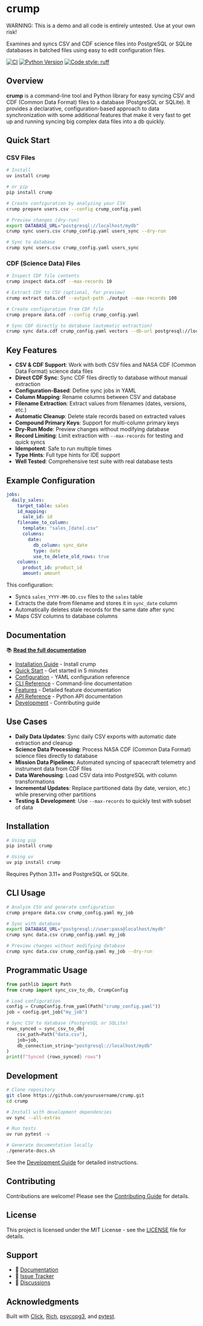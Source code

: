 # crump

WARNING: This is a demo and all code is entirely untested. Use at your own risk!

Examines and syncs CSV and CDF science files into PostgreSQL or SQLite databases in batched files using easy to edit configuration files.

[![CI](https://github.com/alastairtree/clauddemo/workflows/CI/badge.svg)](https://github.com/alastairtree/clauddemo/actions)
[![Python Version](https://img.shields.io/badge/python-3.11%2B-blue.svg)](https://www.python.org/downloads/)
[![Code style: ruff](https://img.shields.io/badge/code%20style-ruff-000000.svg)](https://github.com/astral-sh/ruff)

## Overview

**crump** is a command-line tool and Python library for easy syncing CSV and CDF (Common Data Format) files to a database (PostgreSQL or SQLite). It provides a declarative, configuration-based approach to data synchronization with some additional features that make it very fast to get up and running syncing big complex data files into a db quickly.

## Quick Start

### CSV Files

```bash
# Install
uv install crump

# or pip
pip install crump

# Create configuration by analyzing your CSV
crump prepare users.csv --config crump_config.yaml

# Preview changes (dry-run)
export DATABASE_URL="postgresql://localhost/mydb"
crump sync users.csv crump_config.yaml users_sync --dry-run

# Sync to database
crump sync users.csv crump_config.yaml users_sync
```

### CDF (Science Data) Files

```bash
# Inspect CDF file contents
crump inspect data.cdf --max-records 10

# Extract CDF to CSV (optional, for preview)
crump extract data.cdf --output-path ./output --max-records 100

# Create configuration from CDF file
crump prepare data.cdf --config crump_config.yaml

# Sync CDF directly to database (automatic extraction)
crump sync data.cdf crump_config.yaml vectors --db-url postgresql://localhost/mydb
```

## Key Features

- **CSV & CDF Support**: Work with both CSV files and NASA CDF (Common Data Format) science data files
- **Direct CDF Sync**: Sync CDF files directly to database without manual extraction
- **Configuration-Based**: Define sync jobs in YAML
- **Column Mapping**: Rename columns between CSV and database
- **Filename Extraction**: Extract values from filenames (dates, versions, etc.)
- **Automatic Cleanup**: Delete stale records based on extracted values
- **Compound Primary Keys**: Support for multi-column primary keys
- **Dry-Run Mode**: Preview changes without modifying database
- **Record Limiting**: Limit extraction with `--max-records` for testing and quick syncs
- **Idempotent**: Safe to run multiple times
- **Type Hints**: Full type hints for IDE support
- **Well Tested**: Comprehensive test suite with real database tests

## Example Configuration

```yaml
jobs:
  daily_sales:
    target_table: sales
    id_mapping:
      sale_id: id
    filename_to_column:
      template: "sales_[date].csv"
      columns:
        date:
          db_column: sync_date
          type: date
          use_to_delete_old_rows: true
    columns:
      product_id: product_id
      amount: amount
```

This configuration:
- Syncs `sales_YYYY-MM-DD.csv` files to the `sales` table
- Extracts the date from filename and stores it in `sync_date` column
- Automatically deletes stale records for the same date after sync
- Maps CSV columns to database columns

## Documentation

📚 **[Read the full documentation](https://yourusername.github.io/crump)**

- [Installation Guide](https://yourusername.github.io/crump/installation/) - Install crump
- [Quick Start](https://yourusername.github.io/crump/quick-start/) - Get started in 5 minutes
- [Configuration](https://yourusername.github.io/crump/configuration/) - YAML configuration reference
- [CLI Reference](https://yourusername.github.io/crump/cli-reference/) - Command-line documentation
- [Features](https://yourusername.github.io/crump/features/) - Detailed feature documentation
- [API Reference](https://yourusername.github.io/crump/api-reference/) - Python API documentation
- [Development](https://yourusername.github.io/crump/development/) - Contributing guide

## Use Cases

- **Daily Data Updates**: Sync daily CSV exports with automatic date extraction and cleanup
- **Science Data Processing**: Process NASA CDF (Common Data Format) science files directly to database
- **Mission Data Pipelines**: Automated syncing of spacecraft telemetry and instrument data from CDF files
- **Data Warehousing**: Load CSV data into PostgreSQL with column transformations
- **Incremental Updates**: Replace partitioned data (by date, version, etc.) while preserving other partitions
- **Testing & Development**: Use `--max-records` to quickly test with subset of data

## Installation

```bash
# Using pip
pip install crump

# Using uv
uv pip install crump
```

Requires Python 3.11+ and PostgreSQL or SQLite.

## CLI Usage

```bash
# Analyze CSV and generate configuration
crump prepare data.csv crump_config.yaml my_job

# Sync with database
export DATABASE_URL="postgresql://user:pass@localhost/mydb"
crump sync data.csv crump_config.yaml my_job

# Preview changes without modifying database
crump sync data.csv crump_config.yaml my_job --dry-run
```

## Programmatic Usage

```python
from pathlib import Path
from crump import sync_csv_to_db, CrumpConfig

# Load configuration
config = CrumpConfig.from_yaml(Path("crump_config.yaml"))
job = config.get_job("my_job")

# Sync CSV to database (PostgreSQL or SQLite)
rows_synced = sync_csv_to_db(
    csv_path=Path("data.csv"),
    job=job,
    db_connection_string="postgresql://localhost/mydb"
)
print(f"Synced {rows_synced} rows")
```

## Development

```bash
# Clone repository
git clone https://github.com/yourusername/crump.git
cd crump

# Install with development dependencies
uv sync --all-extras

# Run tests
uv run pytest -v

# Generate documentation locally
./generate-docs.sh
```

See the [Development Guide](https://yourusername.github.io/crump/development/) for detailed instructions.

## Contributing

Contributions are welcome! Please see the [Contributing Guide](https://yourusername.github.io/crump/contributing/) for details.

## License

This project is licensed under the MIT License - see the [LICENSE](LICENSE) file for details.

## Support

- 📖 [Documentation](https://yourusername.github.io/crump)
- 🐛 [Issue Tracker](https://github.com/yourusername/crump/issues)
- 💬 [Discussions](https://github.com/yourusername/crump/discussions)

## Acknowledgments

Built with [Click](https://click.palletsprojects.com/), [Rich](https://rich.readthedocs.io/), [psycopg3](https://www.psycopg.org/psycopg3/), and [pytest](https://pytest.org/).
